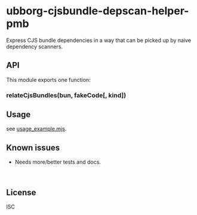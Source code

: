 ﻿
<!--#echo json="package.json" key="name" underline="=" -->
ubborg-cjsbundle-depscan-helper-pmb
===================================
<!--/#echo -->

<!--#echo json="package.json" key="description" -->
Express CJS bundle dependencies in a way that can be picked up by naive
dependency scanners.
<!--/#echo -->


API
---

This module exports one function:

### relateCjsBundles(bun, fakeCode[, kind])




Usage
-----

see [usage_example.mjs](usage_example.mjs).


<!--#toc stop="scan" -->



Known issues
------------

* Needs more/better tests and docs.




&nbsp;


License
-------
<!--#echo json="package.json" key=".license" -->
ISC
<!--/#echo -->
